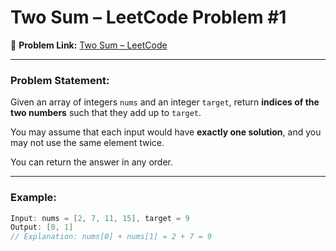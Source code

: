 #  Two Sum – LeetCode Problem #1

🔗 **Problem Link:** [Two Sum – LeetCode](https://leetcode.com/problems/two-sum)

---

###  Problem Statement:
Given an array of integers `nums` and an integer `target`, return **indices of the two numbers** such that they add up to `target`.

You may assume that each input would have **exactly one solution**, and you may not use the same element twice.

You can return the answer in any order.

---

###  Example:

```cpp
Input: nums = [2, 7, 11, 15], target = 9  
Output: [0, 1]
// Explanation: nums[0] + nums[1] = 2 + 7 = 9
